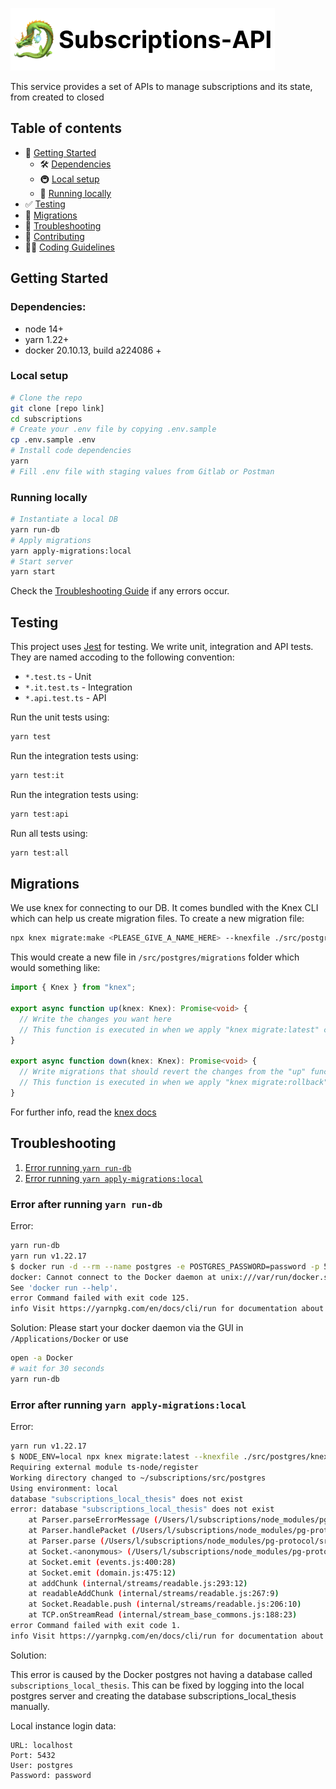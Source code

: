 ![Subscriptions](docs/logo-horizontal.png)

This service provides a set of APIs to manage subscriptions and its state, from created to closed

## Table of contents

- 🚀 [Getting Started](#getting-started)
  - 🛠 [Dependencies](#dependencies)
  - 🚇 [Local setup](#local-setup)
  - 🔗 [Running locally](#running-locally)
- ✅ [Testing](#testing)
- 💾 [Migrations](#migrations)
- 🫶 [Troubleshooting](#troubleshooting)
- 👏 [Contributing](CONTRIBUTING.md)
- 👨‍💻 [Coding Guidelines](GUIDELINES.md)

## Getting Started

### Dependencies:

- node 14+
- yarn 1.22+
- docker 20.10.13, build a224086 +

### Local setup

```bash
# Clone the repo
git clone [repo link]
cd subscriptions
# Create your .env file by copying .env.sample
cp .env.sample .env
# Install code dependencies
yarn
# Fill .env file with staging values from Gitlab or Postman
```

### Running locally

```bash
# Instantiate a local DB
yarn run-db
# Apply migrations
yarn apply-migrations:local
# Start server
yarn start
```

Check the [Troubleshooting Guide](#troubleshooting) if any errors occur.

## Testing

This project uses [Jest](https://jestjs.io/) for testing. We write unit, integration and API tests.
They are named accoding to the following convention:

- `*.test.ts` - Unit
- `*.it.test.ts` - Integration
- `*.api.test.ts` - API

Run the unit tests using:

```bash
yarn test
```

Run the integration tests using:

```bash
yarn test:it
```

Run the integration tests using:

```bash
yarn test:api
```

Run all tests using:

```bash
yarn test:all
```

## Migrations

We use knex for connecting to our DB. It comes bundled with the Knex CLI which can help us create migration files. To create a new migration file:

```bash
npx knex migrate:make <PLEASE_GIVE_A_NAME_HERE> --knexfile ./src/postgres/knexfile.ts
```

This would create a new file in `/src/postgres/migrations` folder which would something like:

```typescript
import { Knex } from "knex";

export async function up(knex: Knex): Promise<void> {
  // Write the changes you want here
  // This function is executed in when we apply "knex migrate:latest" command
}

export async function down(knex: Knex): Promise<void> {
  // Write migrations that should revert the changes from the "up" function above
  // This function is executed in when we apply "knex migrate:rollback" command
}
```

For further info, read the [knex docs](http://knexjs.org/#Migrations-CLI)

## Troubleshooting

1. [Error running `yarn run-db`](#error-after-running-yarn-run-db)
1. [Error running `yarn apply-migrations:local`](#error-after-running-yarn-apply-migrationslocal)

### Error after running `yarn run-db`

Error:

```bash
yarn run-db
yarn run v1.22.17
$ docker run -d --rm --name postgres -e POSTGRES_PASSWORD=password -p 5432:5432 postgres:12.8-alpine
docker: Cannot connect to the Docker daemon at unix:///var/run/docker.sock. Is the docker daemon running?.
See 'docker run --help'.
error Command failed with exit code 125.
info Visit https://yarnpkg.com/en/docs/cli/run for documentation about this command.
```

Solution:
Please start your docker daemon via the GUI in `/Applications/Docker` or use

```bash
open -a Docker
# wait for 30 seconds
yarn run-db
```

### Error after running `yarn apply-migrations:local`

Error:

```bash
yarn run v1.22.17
$ NODE_ENV=local npx knex migrate:latest --knexfile ./src/postgres/knexfile.ts
Requiring external module ts-node/register
Working directory changed to ~/subscriptions/src/postgres
Using environment: local
database "subscriptions_local_thesis" does not exist
error: database "subscriptions_local_thesis" does not exist
    at Parser.parseErrorMessage (/Users/l/subscriptions/node_modules/pg-protocol/src/parser.ts:369:69)
    at Parser.handlePacket (/Users/l/subscriptions/node_modules/pg-protocol/src/parser.ts:188:21)
    at Parser.parse (/Users/l/subscriptions/node_modules/pg-protocol/src/parser.ts:103:30)
    at Socket.<anonymous> (/Users/l/subscriptions/node_modules/pg-protocol/src/index.ts:7:48)
    at Socket.emit (events.js:400:28)
    at Socket.emit (domain.js:475:12)
    at addChunk (internal/streams/readable.js:293:12)
    at readableAddChunk (internal/streams/readable.js:267:9)
    at Socket.Readable.push (internal/streams/readable.js:206:10)
    at TCP.onStreamRead (internal/stream_base_commons.js:188:23)
error Command failed with exit code 1.
info Visit https://yarnpkg.com/en/docs/cli/run for documentation about this command.
```

Solution:

This error is caused by the Docker postgres not having a database called `subscriptions_local_thesis`. This can be fixed by logging into the local postgres server and creating the database subscriptions_local_thesis manually.

Local instance login data:

```
URL: localhost
Port: 5432
User: postgres
Password: password
```

